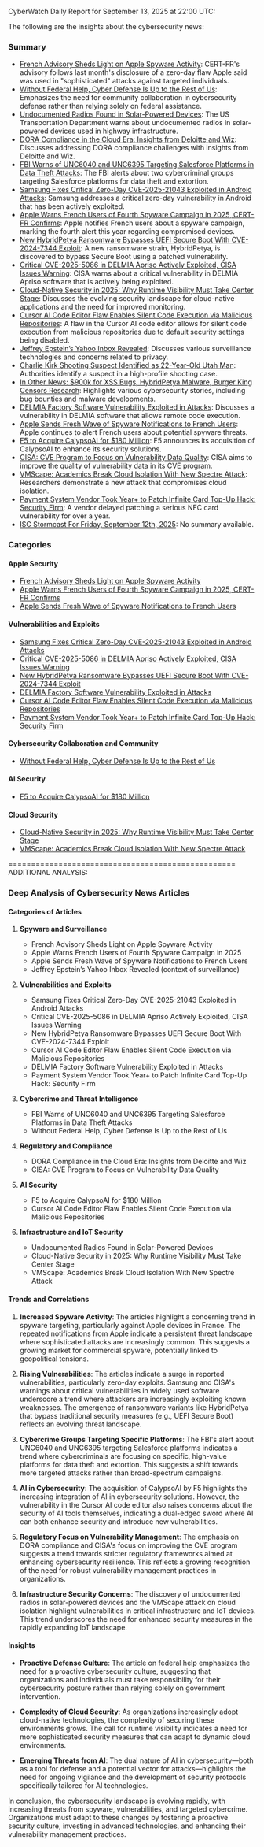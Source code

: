 CyberWatch Daily Report for September 13, 2025 at 22:00 UTC:

The following are the insights about the cybersecurity news:

### Summary
- [French Advisory Sheds Light on Apple Spyware Activity](https://www.darkreading.com/vulnerabilities-threats/french-sheds-light-apple-spyware-activity): CERT-FR's advisory follows last month's disclosure of a zero-day flaw Apple said was used in "sophisticated" attacks against targeted individuals.
- [Without Federal Help, Cyber Defense Is Up to the Rest of Us](https://www.darkreading.com/cyberattacks-data-breaches/without-federal-help-cyber-defense-cisa): Emphasizes the need for community collaboration in cybersecurity defense rather than relying solely on federal assistance.
- [Undocumented Radios Found in Solar-Powered Devices](https://www.darkreading.com/ics-ot-security/undocumented-radios-found-solar-powered-devices): The US Transportation Department warns about undocumented radios in solar-powered devices used in highway infrastructure.
- [DORA Compliance in the Cloud Era: Insights from Deloitte and Wiz](https://www.wiz.io/blog/dora-compliance-in-the-cloud-era-insights-from-deloitte-and-wiz): Discusses addressing DORA compliance challenges with insights from Deloitte and Wiz.
- [FBI Warns of UNC6040 and UNC6395 Targeting Salesforce Platforms in Data Theft Attacks](https://thehackernews.com/2025/09/fbi-warns-of-unc6040-and-unc6395.html): The FBI alerts about two cybercriminal groups targeting Salesforce platforms for data theft and extortion.
- [Samsung Fixes Critical Zero-Day CVE-2025-21043 Exploited in Android Attacks](https://thehackernews.com/2025/09/samsung-fixes-critical-zero-day-cve.html): Samsung addresses a critical zero-day vulnerability in Android that has been actively exploited.
- [Apple Warns French Users of Fourth Spyware Campaign in 2025, CERT-FR Confirms](https://thehackernews.com/2025/09/apple-warns-french-users-of-fourth.html): Apple notifies French users about a spyware campaign, marking the fourth alert this year regarding compromised devices.
- [New HybridPetya Ransomware Bypasses UEFI Secure Boot With CVE-2024-7344 Exploit](https://thehackernews.com/2025/09/new-hybridpetya-ransomware-bypasses.html): A new ransomware strain, HybridPetya, is discovered to bypass Secure Boot using a patched vulnerability.
- [Critical CVE-2025-5086 in DELMIA Apriso Actively Exploited, CISA Issues Warning](https://thehackernews.com/2025/09/critical-cve-2025-5086-in-delmia-apriso.html): CISA warns about a critical vulnerability in DELMIA Apriso software that is actively being exploited.
- [Cloud-Native Security in 2025: Why Runtime Visibility Must Take Center Stage](https://thehackernews.com/2025/09/cloud-native-security-in-2025-why.html): Discusses the evolving security landscape for cloud-native applications and the need for improved monitoring.
- [Cursor AI Code Editor Flaw Enables Silent Code Execution via Malicious Repositories](https://thehackernews.com/2025/09/cursor-ai-code-editor-flaw-enables.html): A flaw in the Cursor AI code editor allows for silent code execution from malicious repositories due to default security settings being disabled.
- [Jeffrey Epstein’s Yahoo Inbox Revealed](https://www.wired.com/story/jeffrey-epsteins-yahoo-inbox-revealed/): Discusses various surveillance technologies and concerns related to privacy.
- [Charlie Kirk Shooting Suspect Identified as 22-Year-Old Utah Man](https://www.wired.com/story/charlie-kirk-shooting-suspect-identified-as-22-year-old-utah-man-tyler-robinson/): Authorities identify a suspect in a high-profile shooting case.
- [In Other News: $900k for XSS Bugs, HybridPetya Malware, Burger King Censors Research](https://www.securityweek.com/in-other-news-900k-for-xss-bugs-hybridpetya-malware-burger-king-censors-research/): Highlights various cybersecurity stories, including bug bounties and malware developments.
- [DELMIA Factory Software Vulnerability Exploited in Attacks](https://www.securityweek.com/delmia-factory-software-vulnerability-exploited-in-attacks/): Discusses a vulnerability in DELMIA software that allows remote code execution.
- [Apple Sends Fresh Wave of Spyware Notifications to French Users](https://www.securityweek.com/apple-sends-fresh-wave-of-spyware-notifications-to-french-users/): Apple continues to alert French users about potential spyware threats.
- [F5 to Acquire CalypsoAI for $180 Million](https://www.securityweek.com/f5-to-acquire-calypsoai-for-180-million/): F5 announces its acquisition of CalypsoAI to enhance its security solutions.
- [CISA: CVE Program to Focus on Vulnerability Data Quality](https://www.securityweek.com/cisa-cve-program-to-focus-on-vulnerability-data-quality/): CISA aims to improve the quality of vulnerability data in its CVE program.
- [VMScape: Academics Break Cloud Isolation With New Spectre Attack](https://www.securityweek.com/vmscape-academics-break-cloud-isolation-with-new-spectre-attack/): Researchers demonstrate a new attack that compromises cloud isolation.
- [Payment System Vendor Took Year+ to Patch Infinite Card Top-Up Hack: Security Firm](https://www.securityweek.com/payment-system-vendor-took-year-to-patch-infinite-card-top-up-hack-security-firm/): A vendor delayed patching a serious NFC card vulnerability for over a year.
- [ISC Stormcast For Friday, September 12th, 2025](https://isc.sans.edu/podcastdetail/9610): No summary available.

### Categories

#### Apple Security
- [French Advisory Sheds Light on Apple Spyware Activity](https://www.darkreading.com/vulnerabilities-threats/french-sheds-light-apple-spyware-activity)
- [Apple Warns French Users of Fourth Spyware Campaign in 2025, CERT-FR Confirms](https://thehackernews.com/2025/09/apple-warns-french-users-of-fourth.html)
- [Apple Sends Fresh Wave of Spyware Notifications to French Users](https://www.securityweek.com/apple-sends-fresh-wave-of-spyware-notifications-to-french-users/)

#### Vulnerabilities and Exploits
- [Samsung Fixes Critical Zero-Day CVE-2025-21043 Exploited in Android Attacks](https://thehackernews.com/2025/09/samsung-fixes-critical-zero-day-cve.html)
- [Critical CVE-2025-5086 in DELMIA Apriso Actively Exploited, CISA Issues Warning](https://thehackernews.com/2025/09/critical-cve-2025-5086-in-delmia-apriso.html)
- [New HybridPetya Ransomware Bypasses UEFI Secure Boot With CVE-2024-7344 Exploit](https://thehackernews.com/2025/09/new-hybridpetya-ransomware-bypasses.html)
- [DELMIA Factory Software Vulnerability Exploited in Attacks](https://www.securityweek.com/delmia-factory-software-vulnerability-exploited-in-attacks/)
- [Cursor AI Code Editor Flaw Enables Silent Code Execution via Malicious Repositories](https://thehackernews.com/2025/09/cursor-ai-code-editor-flaw-enables.html)
- [Payment System Vendor Took Year+ to Patch Infinite Card Top-Up Hack: Security Firm](https://www.securityweek.com/payment-system-vendor-took-year-to-patch-infinite-card-top-up-hack-security-firm/)

#### Cybersecurity Collaboration and Community
- [Without Federal Help, Cyber Defense Is Up to the Rest of Us](https://www.darkreading.com/cyberattacks-data-breaches/without-federal-help-cyber-defense-cisa)

#### AI Security
- [F5 to Acquire CalypsoAI for $180 Million](https://www.securityweek.com/f5-to-acquire-calypsoai-for-180-million/)

#### Cloud Security
- [Cloud-Native Security in 2025: Why Runtime Visibility Must Take Center Stage](https://thehackernews.com/2025/09/cloud-native-security-in-2025-why.html)
- [VMScape: Academics Break Cloud Isolation With New Spectre Attack](https://www.securityweek.com/vmscape-academics-break-cloud-isolation-with-new-spectre-attack/)

==================================================
ADDITIONAL ANALYSIS:

### Deep Analysis of Cybersecurity News Articles

#### Categories of Articles

1. **Spyware and Surveillance**
   - French Advisory Sheds Light on Apple Spyware Activity
   - Apple Warns French Users of Fourth Spyware Campaign in 2025
   - Apple Sends Fresh Wave of Spyware Notifications to French Users
   - Jeffrey Epstein’s Yahoo Inbox Revealed (context of surveillance)

2. **Vulnerabilities and Exploits**
   - Samsung Fixes Critical Zero-Day CVE-2025-21043 Exploited in Android Attacks
   - Critical CVE-2025-5086 in DELMIA Apriso Actively Exploited, CISA Issues Warning
   - New HybridPetya Ransomware Bypasses UEFI Secure Boot With CVE-2024-7344 Exploit
   - Cursor AI Code Editor Flaw Enables Silent Code Execution via Malicious Repositories
   - DELMIA Factory Software Vulnerability Exploited in Attacks
   - Payment System Vendor Took Year+ to Patch Infinite Card Top-Up Hack: Security Firm

3. **Cybercrime and Threat Intelligence**
   - FBI Warns of UNC6040 and UNC6395 Targeting Salesforce Platforms in Data Theft Attacks
   - Without Federal Help, Cyber Defense Is Up to the Rest of Us

4. **Regulatory and Compliance**
   - DORA Compliance in the Cloud Era: Insights from Deloitte and Wiz
   - CISA: CVE Program to Focus on Vulnerability Data Quality

5. **AI Security**
   - F5 to Acquire CalypsoAI for $180 Million
   - Cursor AI Code Editor Flaw Enables Silent Code Execution via Malicious Repositories

6. **Infrastructure and IoT Security**
   - Undocumented Radios Found in Solar-Powered Devices
   - Cloud-Native Security in 2025: Why Runtime Visibility Must Take Center Stage
   - VMScape: Academics Break Cloud Isolation With New Spectre Attack

#### Trends and Correlations

1. **Increased Spyware Activity**: The articles highlight a concerning trend in spyware targeting, particularly against Apple devices in France. The repeated notifications from Apple indicate a persistent threat landscape where sophisticated attacks are increasingly common. This suggests a growing market for commercial spyware, potentially linked to geopolitical tensions.

2. **Rising Vulnerabilities**: The articles indicate a surge in reported vulnerabilities, particularly zero-day exploits. Samsung and CISA's warnings about critical vulnerabilities in widely used software underscore a trend where attackers are increasingly exploiting known weaknesses. The emergence of ransomware variants like HybridPetya that bypass traditional security measures (e.g., UEFI Secure Boot) reflects an evolving threat landscape.

3. **Cybercrime Groups Targeting Specific Platforms**: The FBI's alert about UNC6040 and UNC6395 targeting Salesforce platforms indicates a trend where cybercriminals are focusing on specific, high-value platforms for data theft and extortion. This suggests a shift towards more targeted attacks rather than broad-spectrum campaigns.

4. **AI in Cybersecurity**: The acquisition of CalypsoAI by F5 highlights the increasing integration of AI in cybersecurity solutions. However, the vulnerability in the Cursor AI code editor also raises concerns about the security of AI tools themselves, indicating a dual-edged sword where AI can both enhance security and introduce new vulnerabilities.

5. **Regulatory Focus on Vulnerability Management**: The emphasis on DORA compliance and CISA's focus on improving the CVE program suggests a trend towards stricter regulatory frameworks aimed at enhancing cybersecurity resilience. This reflects a growing recognition of the need for robust vulnerability management practices in organizations.

6. **Infrastructure Security Concerns**: The discovery of undocumented radios in solar-powered devices and the VMScape attack on cloud isolation highlight vulnerabilities in critical infrastructure and IoT devices. This trend underscores the need for enhanced security measures in the rapidly expanding IoT landscape.

#### Insights

- **Proactive Defense Culture**: The article on federal help emphasizes the need for a proactive cybersecurity culture, suggesting that organizations and individuals must take responsibility for their cybersecurity posture rather than relying solely on government intervention.

- **Complexity of Cloud Security**: As organizations increasingly adopt cloud-native technologies, the complexity of securing these environments grows. The call for runtime visibility indicates a need for more sophisticated security measures that can adapt to dynamic cloud environments.

- **Emerging Threats from AI**: The dual nature of AI in cybersecurity—both as a tool for defense and a potential vector for attacks—highlights the need for ongoing vigilance and the development of security protocols specifically tailored for AI technologies.

In conclusion, the cybersecurity landscape is evolving rapidly, with increasing threats from spyware, vulnerabilities, and targeted cybercrime. Organizations must adapt to these changes by fostering a proactive security culture, investing in advanced technologies, and enhancing their vulnerability management practices.
